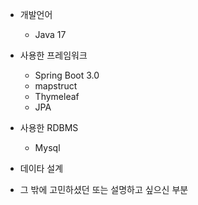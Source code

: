 - 개발언어
  - Java 17
- 사용한 프레임워크
  - Spring Boot 3.0
  - mapstruct
  - Thymeleaf
  - JPA
- 사용한 RDBMS
  - Mysql
- 데이타 설계
  
- 그 밖에 고민하셨던 또는 설명하고 싶으신 부분